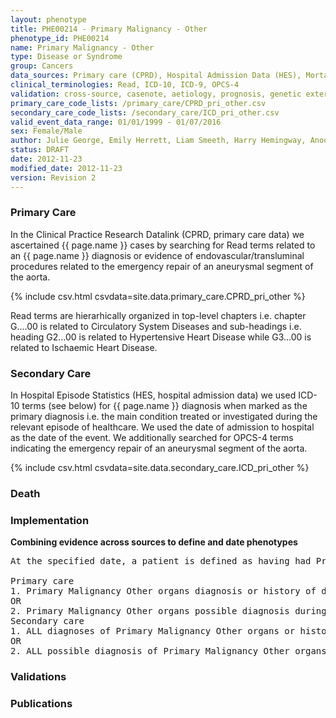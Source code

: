 ```yaml
---
layout: phenotype
title: PHE00214 - Primary Malignancy - Other
phenotype_id: PHE00214
name: Primary Malignancy - Other
type: Disease or Syndrome
group: Cancers
data_sources: Primary care (CPRD), Hospital Admission Data (HES), Mortality Data (ONS)
clinical_terminologies: Read, ICD-10, ICD-9, OPCS-4
validation: cross-source, casenote, aetiology, prognosis, genetic external
primary_care_code_lists: /primary_care/CPRD_pri_other.csv
secondary_care_code_lists: /secondary_care/ICD_pri_other.csv
valid_event_data_range: 01/01/1999 - 01/07/2016
sex: Female/Male
author: Julie George, Emily Herrett, Liam Smeeth, Harry Hemingway, Anoop Shah, Spiros Denaxas
status: DRAFT
date: 2012-11-23
modified_date: 2012-11-23
version: Revision 2
---
```


### Primary Care

In the Clinical Practice Research Datalink (CPRD, primary care data) we ascertained {{ page.name }} cases by searching for Read terms related to an {{ page.name }} diagnosis or evidence of endovascular/transluminal procedures related to the emergency repair of an aneurysmal segment of the aorta.

{% include csv.html csvdata=site.data.primary_care.CPRD_pri_other %}

Read terms are hierarhically organized in top-level chapters i.e. chapter G....00 is related to Circulatory System Diseases and sub-headings i.e. heading G2...00 is related to Hypertensive Heart Disease while G3...00 is related to Ischaemic Heart Disease.

### Secondary Care

In Hospital Episode Statistics (HES, hospital admission data) we used ICD-10 terms (see below) for {{ page.name }} diagnosis when marked as the primary diagnosis i.e. the main condition treated or investigated during the relevant episode of healthcare. We used the date of admission to hospital as the date of the event. We additionally searched for OPCS-4 terms indicating the emergency repair of an aneurysmal segment of the aorta.

{% include csv.html csvdata=site.data.secondary_care.ICD_pri_other %}


### Death

### Implementation

**Combining evidence across sources to define and date phenotypes**

<pre>
At the specified date, a patient is defined as having had Primary Malignancy Other organs IF they meet the criteria for any of the following on or before the specified date. The earliest date on which the individual meets any of the following criteria on or before the specified date is defined as the first event date:

Primary care
1. Primary Malignancy Other organs diagnosis or history of diagnosis during a consultation 
OR 
2. Primary Malignancy Other organs possible diagnosis during a consultation IF NO record satisfying criteria for Primary Malignancy of any other organ in this document OR Haematological Malignancy (Hodgkin Lymphoma, Non-Hodgkin Lymphoma, Multiple Myeloma, Leukaemia)
Secondary care
1. ALL diagnoses of Primary Malignancy Other organs or history of diagnosis during a hospitalization
OR
2. ALL possible diagnosis of Primary Malignancy_Other organs during a hospitalization IF NO record satisfying criteria for Primary Malignancy of any other organ in this document OR Haematological Malignancy (Hodgkin Lymphoma, Non-Hodgkin Lymphoma, Multiple Myeloma, Leukaemia)
</pre>

### Validations

### Publications

